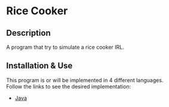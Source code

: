 # Rice Cooker
## Description
A program that try to simulate a rice cooker IRL.

## Installation & Use
This program is or will be implemented in 4 different languages.  
Follow the links to see the desired implementation:
* [Java](https://github.com/hei-school/cc-d2-my-rice-cooker-Anjaraniaina/tree/feature/java)
